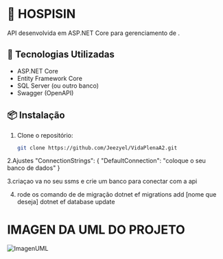 # 📘 HOSPISIN

API desenvolvida em ASP.NET Core para gerenciamento de .

## 🚀 Tecnologias Utilizadas

- ASP.NET Core
- Entity Framework Core
- SQL Server (ou outro banco)
- Swagger (OpenAPI)

## 📦 Instalação

1. Clone o repositório:
   ```bash
   git clone https://github.com/Jeezyel/VidaPlenaA2.git
2.Ajustes
  "ConnectionStrings": {
  "DefaultConnection": "coloque o seu banco de dados"
  }

3.criaçao
  va no seu ssms e crie um banco para conectar com a api

4. rode os comando de de migração
   dotnet ef migrations add [nome que deseja]
   dotnet ef database update

# IMAGEN DA UML DO PROJETO

![ImagenUML](https://github.com/user-attachments/assets/66113754-1d2e-493c-b249-471cd275fd7a)

